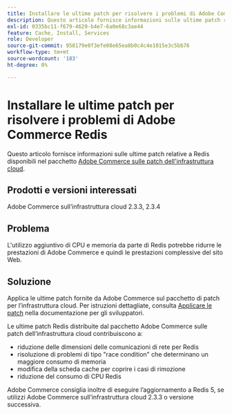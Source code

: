 ```yaml
---
title: Installare le ultime patch per risolvere i problemi di Adobe Commerce Redis
description: Questo articolo fornisce informazioni sulle ultime patch relative a Redis disponibili nel pacchetto [Adobe Commerce sulle patch dell’infrastruttura cloud](https://devdocs.magento.com/cloud/project/project-patch.html).
exl-id: 0335bc11-f679-4629-b4e7-6a0e68c3ae44
feature: Cache, Install, Services
role: Developer
source-git-commit: 958179e0f3efe08e65ea8b0c4c4e1015e3c5bb76
workflow-type: tm+mt
source-wordcount: '183'
ht-degree: 0%

---
```


# Installare le ultime patch per risolvere i problemi di Adobe Commerce Redis

Questo articolo fornisce informazioni sulle ultime patch relative a Redis disponibili nel pacchetto [Adobe Commerce sulle patch dell&#39;infrastruttura cloud](https://devdocs.magento.com/cloud/project/project-patch.html).

## Prodotti e versioni interessati

Adobe Commerce sull’infrastruttura cloud 2.3.3, 2.3.4

## Problema

L&#39;utilizzo aggiuntivo di CPU e memoria da parte di Redis potrebbe ridurre le prestazioni di Adobe Commerce e quindi le prestazioni complessive del sito Web.

## Soluzione

Applica le ultime patch fornite da Adobe Commerce sul pacchetto di patch per l’infrastruttura cloud. Per istruzioni dettagliate, consulta [Applicare le patch](https://devdocs.magento.com/cloud/project/project-patch.html) nella documentazione per gli sviluppatori.

Le ultime patch Redis distribuite dal pacchetto Adobe Commerce sulle patch dell’infrastruttura cloud contribuiscono a:

* riduzione delle dimensioni delle comunicazioni di rete per Redis
* risoluzione di problemi di tipo &quot;race condition&quot; che determinano un maggiore consumo di memoria
* modifica della scheda cache per coprire i casi di rimozione
* riduzione del consumo di CPU Redis

Adobe Commerce consiglia inoltre di eseguire l’aggiornamento a Redis 5, se utilizzi Adobe Commerce sull’infrastruttura cloud 2.3.3 o versione successiva.
